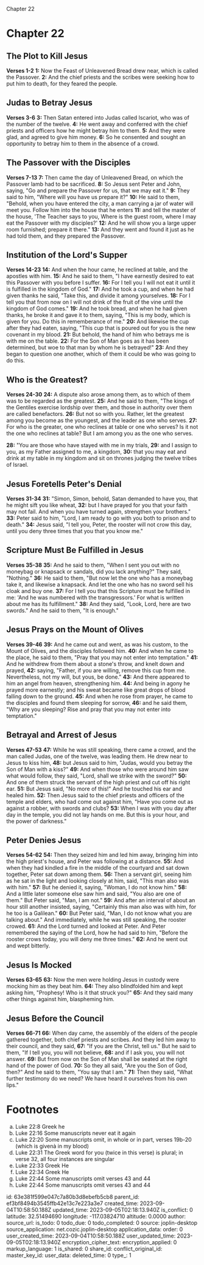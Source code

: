 Chapter 22

# Chapter 22
## The Plot to Kill Jesus
**Verses 1-2**
**1:** Now the Feast of Unleavened Bread drew near, which is called the Passover.
**2:** And the chief priests and the scribes were seeking how to put him to death, for they feared the people.

## Judas to Betray Jesus
**Verses 3-6**
**3:** Then Satan entered into Judas called Iscariot, who was of the number of the twelve.
**4:** He went away and conferred with the chief priests and officers how he might betray him to them.
**5:** And they were glad, and agreed to give him money.
**6:** So he consented and sought an opportunity to betray him to them in the absence of a crowd.

## The Passover with the Disciples
**Verses 7-13**
**7:** Then came the day of Unleavened Bread, on which the Passover lamb had to be sacrificed.
**8:** So Jesus sent Peter and John, saying, "Go and prepare the Passover for us, that we may eat it."
**9:** They said to him, "Where will you have us prepare it?"
**10:** He said to them, "Behold, when you have entered the city, a man carrying a jar of water will meet you. Follow him into the house that he enters
**11:** and tell the master of the house, 'The Teacher says to you, Where is the guest room, where I may eat the Passover with my disciples?'
**12:** And he will show you a large upper room furnished; prepare it there."
**13:** And they went and found it just as he had told them, and they prepared the Passover.

## Institution of the Lord's Supper
**Verses 14-23**
**14:** And when the hour came, he reclined at table, and the apostles with him.
**15:** And he said to them, "I have earnestly desired to eat this Passover with you before I suffer.
**16:** For I tell you I will not eat it until it is fulfilled in the kingdom of God."
**17:** And he took a cup, and when he had given thanks he said, "Take this, and divide it among yourselves.
**18:** For I tell you that from now on I will not drink of the fruit of the vine until the kingdom of God comes."
**19:** And he took bread, and when he had given thanks, he broke it and gave it to them, saying, "This is my body, which is given for you. Do this in rememberance of me."
**20:** And likewise the cup after they had eaten, saying, "This cup that is poured out for you is the new covenant in my blood.
**21:** But behold, the hand of him who betrays me is with me on the table.
**22:** For the Son of Man goes as it has been determined, but woe to that man by whom he is betrayed!"
**23:** And they began to question one another, which of them it could be who was going to do this.

## Who is the Greatest?
**Verses 24-30**
**24:** A dispute also arose among them, as to which of them was to be regarded as the greatest.
**25:** And he said to them, "The kings of the Gentiles exercise lordship over them, and those in authority over them are called benefactors.
**26:** But not so with you. Rather, let the greatest among you become as the youngest, and the leader as one who serves.
**27:** For who is the greater, one who reclines at table or one who serves? Is it not the one who reclines at table? But I am among you as the one who serves.

**28:** "You are those who have stayed with me in my trials,
**29:** and I assign to you, as my Father assigned to me, a kingdom,
**30:** that you may eat and drink at my table in my kingdom and sit on thrones judging the twelve tribes of Israel.

## Jesus Foretells Peter's Denial
**Verses 31-34**
**31:** "Simon, Simon, behold, Satan demanded to have you, that he might sift you like wheat,
**32:** but I have prayed for you that your faith may not fail. And when you have turned again, strengthen your brothers."
**33:** Peter said to him, "Lord, I am ready to go with you both to prison and to death."
**34:** Jesus said, "I tell you, Peter, the rooster will not crow this day, until you deny three times that you that you know me."

## Scripture Must Be Fulfilled in Jesus
**Verses 35-38**
**35:** And he said to them, "When I sent you out with no moneybag or knapsack or sandals, did you lack anything?" They said, "Nothing."
**36:** He said to them, "But now let the one who has a moneybag take it, and likewise a knapsack. And let the one who has no sword sell his cloak and buy one.
**37:** For I tell you that this Scripture must be fulfilled in me: 'And he was numbered with the transgressors.' For what is written about me has its fulfillment."
**38:** And they said, "Look, Lord, here are two swords." And he said to them, "It is enough."

## Jesus Prays on the Mount of Olives
**Verses 39-46**
**39:** And he came out and went, as was his custom, to the Mount of Olives, and the disciples followed him.
**40:** And when he came to the place, he said to them, "Pray that you may not enter into temptation."
**41:** And he withdrew from them about a stone's throw, and knelt down and prayed,
**42:** saying, "Father, if you are willing, remove this cup from me. Nevertheless, not my will, but yous, be done."
**43:** And there appeared to him an angel from heaven, strengthening him.
**44:** And being in agony he prayed more earnestly; and his sweat became like great drops of blood falling down to the ground.
**45:** And when he rose from prayer, he came to the disciples and found them sleeping for sorrow,
**46:** and he said them, "Why are you sleeping? Rise and pray that you may not enter into temptation."

## Betrayal and Arrest of Jesus
**Verses 47-53**
**47:** While he was still speaking, there came a crowd, and the man called Judas, one of the twelve, was leading them. He drew near to Jesus to kiss him,
**48:** but Jesus said to him, "Judas, would you betray the Son of Man with a kiss?"
**49:** And when those who were around him saw what would follow, they said, "Lord, shall we strike with the sword?"
**50:** And one of them struck the servant of the high priest and cut off his right ear.
**51:** But Jesus said, "No more of this!" And he touched his ear and healed him.
**52:** Then Jesus said to the chief priests and officers of the temple and elders, who had come out against him, "Have you come out as against a robber, with swords and clubs?
**53:** When I was with you day after day in the temple, you did not lay hands on me. But this is your hour, and the power of darkness."

## Peter Denies Jesus
**Verses 54-62**
**54:** Then they seized him and led him away, bringing him into the high priest's house, and Peter was following at a distance.
**55:** And when they had kindled a fire in the middle of the courtyard and sat down together, Peter sat down among them.
**56:** Then a servant girl, seeing him as he sat in the light and looking closely at him, said, "This man also was with him."
**57:** But he denied it, saying, "Woman, I do not know him."
**58:** And a little later someone else saw him and said, "You also are one of them." But Peter said, "Man, I am not."
**59:** And after an interval of about an hour still another insisted, saying, "Certainly this man also was with him, for he too is a Galilean."
**60:** But Peter said, "Man, I do not know what you are talking about." And immediately, while he was still speaking, the rooster crowed.
**61:** And the Lord turned and looked at Peter. And Peter remembered the saying of the Lord, how he had said to him, "Before the rooster crows today, you will deny me three times."
**62:** And he went out and wept bitterly.

## Jesus Is Mocked
**Verses 63-65**
**63:** Now the men were holding Jesus in custody were mocking him as they beat him.
**64:** They also blindfolded him and kept asking him, "Prophesy! Who is it that struck you?"
**65:** And they said many other things against him, blaspheming him.

## Jesus Before the Council
**Verses 66-71**
**66:** When day came, the assembly of the elders of the people gathered together, both chief priests and scribes. And they led him away to their council, and they said,
**67:** "If you are the Christ, tell us." But he said to them, "If I tell you, you will not believe,
**68:** and if I ask you, you will not answer.
**69:** But from now on the Son of Man shall be seated at the right hand of the power of God.
**70:** So they all said, "Are you the Son of God, then?" And he said to them, "You say that I am."
**71:** Then they said, "What further testimony do we need? We have heard it ourselves from his own lips."

# Footnotes
<ol type='a'>
	<li>Luke 22:8 Greek he</li>
	<li>Luke 22:16 Some manuscripts never eat it again</li>
	<li>Luke 22:20 Some manuscripts omit, in whole or in part, verses 19b-20 (which is givenà in my blood)</li>
	<li>Luke 22:31 The Greek word for you (twice in this verse) is plural; in verse 32, all four instances are singular</li>
	<li>Luke 22:33 Greek He</li>
	<li>Luke 22:34 Greek He</li>
	<li>Luke 22:44 Some manuscripts omit verses 43 and 44</li>
	<li>Luke 22:44 Some manuscripts omit verses 43 and 44</li>
</ol>


id: 63e381f599e047c7a80b3d8ebefb5cb8
parent_id: ef3bf8494b3545ffb42e13c7e223a3e7
created_time: 2023-09-04T10:58:50.188Z
updated_time: 2023-09-05T02:18:13.940Z
is_conflict: 0
latitude: 32.51494690
longitude: -117.03824710
altitude: 0.0000
author: 
source_url: 
is_todo: 0
todo_due: 0
todo_completed: 0
source: joplin-desktop
source_application: net.cozic.joplin-desktop
application_data: 
order: 0
user_created_time: 2023-09-04T10:58:50.188Z
user_updated_time: 2023-09-05T02:18:13.940Z
encryption_cipher_text: 
encryption_applied: 0
markup_language: 1
is_shared: 0
share_id: 
conflict_original_id: 
master_key_id: 
user_data: 
deleted_time: 0
type_: 1